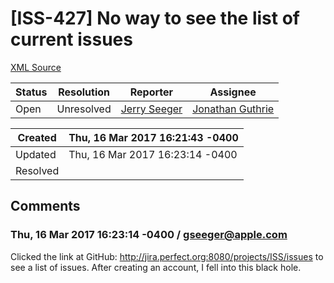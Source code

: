 # [ISS-427] No way to see the list of current issues

[XML Source](./xml/ISS-427.xml)
<p></p>





Status|Resolution|Reporter|Assignee
------|----------|--------|--------
Open|Unresolved|[Jerry Seeger](gseeger@apple.com)|[Jonathan Guthrie]($jono)





Created|Thu, 16 Mar 2017 16:21:43 -0400
-------|--------------
Updated|Thu, 16 Mar 2017 16:23:14 -0400
Resolved|


## Comments




### Thu, 16 Mar 2017 16:23:14 -0400 / gseeger@apple.com 

<p><p>Clicked the link at GitHub: <a href="http://jira.perfect.org:8080/projects/ISS/issues" class="external-link" rel="nofollow">http://jira.perfect.org:8080/projects/ISS/issues</a> to see a list of issues. After creating an account, I fell into this black hole.</p></p>


